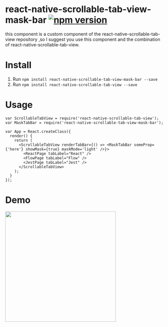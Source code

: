 # react-native-scrollable-tab-view-mask-bar  [![npm version](https://badge.fury.io/js/react-native-scrollable-tab-view-mask-bar.svg)](https://badge.fury.io/js/react-native-scrollable-tab-view-mask-bar)

this component is a custom component of the react-native-scrollable-tab-view repository ,so I suggest you use this component and the combination of react-native-scrollable-tab-view.

# Install

1. Run `npm install react-native-scrollable-tab-view-mask-bar --save`
2. Run `npm install react-native-scrollable-tab-view --save`

# Usage

```
var ScrollableTabView = require('react-native-scrollable-tab-view');
var MaskTabBar = require('react-native-scrollable-tab-view-mask-bar');

var App = React.createClass({
  render() {
    return (
      <ScrollableTabView renderTabBar={() => <MaskTabBar someProp={'here'} showMask={true} maskMode='light' />}>
        <ReactPage tabLabel="React" />
        <FlowPage tabLabel="Flow" />
        <JestPage tabLabel="Jest" />
      </ScrollableTabView>
    );
  }
});
```

# Demo

<a href="https://raw.githubusercontent.com/WaterEye0o/react-native-scrollable-tab-view-mask-bar/master/demo_images/scrollable_example.gif"><img src="https://raw.githubusercontent.com/WaterEye0o/react-native-scrollable-tab-view-mask-bar/master/demo_images/scrollable_example.gif" width="350"></a>
